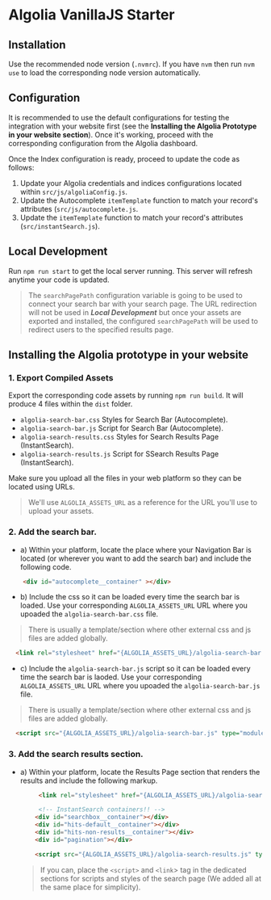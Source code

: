 # Algolia VanillaJS Starter
## Installation
Use the recommended node version (`.nvmrc`). If you have `nvm` then run `nvm use` to load the corresponding node version automatically.

## Configuration
It is recommended to use the default configurations for testing the integration with your website first (see the **Installing the Algolia Prototype in your website section**). Once it's working, proceed with the corresponding configuration from the Algolia dashboard.

Once the Index configuration is ready, proceed to update the code as follows:
1. Update your Algolia credentials and indices configurations located within `src/js/algoliaConfig.js`.
2. Update the Autocomplete `itemTemplate` function to match your record's attributes (`src/js/autocomplete.js`.
3. Update the `itemTemplate` function to match your record's attributes (`src/instantSearch.js`).
## Local Development
Run `npm run start` to get the local server running. This server will refresh anytime your code is updated.

> The `searchPagePath` configuration variable is going to be used to connect your search bar with your search page. The URL redirection will not be used in ***Local Development*** but once your assets are exported and installed, the configured `searchPagePath` will be used to redirect users to the specified results page.

## Installing the Algolia prototype in your website
### 1. Export Compiled Assets
Export the corresponding code assets by running `npm run build`. It will produce 4 files within the `dist` folder.
- `algolia-search-bar.css` Styles for Search Bar (Autocomplete).
- `algolia-search-bar.js` Script for Search Bar (Autocomplete).
- `algolia-search-results.css` Styles for Search Results Page (InstantSearch).
- `algolia-search-results.js` Script for SSearch Results Page (InstantSearch).

Make sure you upload all the files in your web platform so they can be located using URLs.
> We'll use `ALGOLIA_ASSETS_URL` as a reference for the URL you'll use to upload your assets.

### 2. Add the search bar.
  - a) Within your platform, locate the place where your Navigation Bar is located (or wherever you want to add the search bar) and include the following code.
  ```html
      <div id="autocomplete__container" ></div>
  ```
  - b) Include the css so it can be loaded every time the search bar is loaded. Use your corresponding `ALGOLIA_ASSETS_URL` URL where you upoaded the `algolia-search-bar.css` file.
   > There is usually a template/section where other external css and js files are added globally.
  ```html
    <link rel="stylesheet" href="{ALGOLIA_ASSETS_URL}/algolia-search-bar.css">
  ```
  - c) Include the `algolia-search-bar.js` script so it can be loaded every time the search bar is laoded. Use your corresponding `ALGOLIA_ASSETS_URL` URL where you upoaded the `algolia-search-bar.js` file.
  > There is usually a template/section where other external css and js files are added globally.
```html
  <script src="{ALGOLIA_ASSETS_URL}/algolia-search-bar.js" type="module"></script>
```
### 3. Add the search results section.
- a) Within your platform, locate the Results Page section that renders the results and include the following markup.
  ```html
       <link rel="stylesheet" href="{ALGOLIA_ASSETS_URL}/algolia-search-results.css">

       <!-- InstantSearch containers!! -->
      <div id="searchbox__container"></div>
      <div id="hits-default__container"></div>
      <div id="hits-non-results__container"></div>
      <div id="pagination"></div>

      <script src="{ALGOLIA_ASSETS_URL}/algolia-search-results.js" type="module"></script>
  ```
  > If you can, place the `<script>` and `<link`> tag in the dedicated sections for scripts and styles of the search page (We added all at the same place for simplicity).

